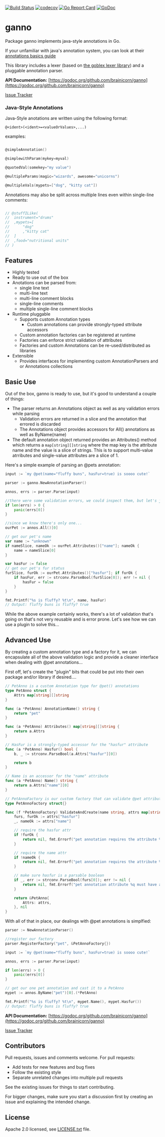 [![Build Status](https://travis-ci.org/brainicorn/ganno.svg?branch=main)](https://travis-ci.org/brainicorn/ganno)
[![codecov](https://codecov.io/gh/brainicorn/ganno/branch/main/graph/badge.svg)](https://codecov.io/gh/brainicorn/ganno)
[![Go Report Card](https://goreportcard.com/badge/github.com/brainicorn/ganno)](https://goreportcard.com/report/github.com/brainicorn/ganno)
[![GoDoc](https://godoc.org/github.com/brainicorn/ganno?status.svg)](https://godoc.org/github.com/brainicorn/ganno)

# ganno

Package ganno implements java-style annotations in Go.

If your unfamiliar with java's annotation system, you can look at their [annotations basics guide](https://docs.oracle.com/javase/tutorial/java/annotations/basics.html)

This library includes a lexer (based on [the goblex lexer library](https://github.com/brainicorn/goblex)) and a pluggable
annotation parser.

**API Documentation:** [https://godoc.org/github.com/brainicorn/ganno](https://godoc.org/github.com/brainicorn/ganno)

[Issue Tracker](https://github.com/brainicorn/ganno/issues)

### Java-Style Annotations

Java-Style anotations are written using the following format:

`@<ident>(<ident>=<valueOrValues>,...)`

examples:

```go

@simpleAnnotation()

@simplewithParam(mykey=myval)

@quotedVal(somekey="my value")

@multipleParams(magic="wizards", awesome="unicorns")

@multipleVals(mypets=["dog", "kitty cat"])

```

Annotations may also be split across multiple lines even within single-line comments:

```go

// @stuffILike(
// 	instrument="drums"
// 	,mypets=[
// 		"dog"
// 		,"kitty cat"
// 	]
// 	,food="nutritional units"
// )

```

## Features

- Highly tested
- Ready to use out of the box
- Anotations can be parsed from:
  - single line text
  - multi-line text
  - multi-line comment blocks
  - single-line comments
  - multiple single-line comment blocks
- Runtime pluggable
  - Supports custom Annotation types
    - Custom annotations can provide strongly-typed sttribute accessors
  - Custom annotation factories can be registered at runtime
  - Factories can enforce strict validation of attributes
  - Factories and custom Annotations can be re-used/distributed as libraries
- Extensible
  - Provides interfaces for implementing custom AnnotationParsers and or Annotations collections

## Basic Use

Out of the box, ganno is ready to use, but it's good to understand a couple of things:

- The parser returns an Annotations object as well as any validation errors while parsing
  - Validation errors are returned in a slice and the annotation that errored is discarded
  - The Annotations object provides accessors for All() annotations as well as ByName(name)
- The default annotation object returned provides an Attributes() method which returns a
  `map[string][]string` where the map key is the attribute name and the value is a slice of strings. This
  is to support multi-value atrributes and single-value attributes are a slice of 1.

Here's a simple example of parsing an @pets annotation:

```go
input := `my @pet(name="fluffy buns", hasFur=true) is soooo cute!`

parser := ganno.NewAnnotationParser()

annos, errs := parser.Parse(input)

//there were some validation errors, we could inspect them, but let's just panic the first one
if len(errs) > 0 {
	panic(errs[0])
}

//since we know there's only one...
ourPet := annos.All()[0]

// get our pet's name
var name := "unknown"
if nameSlice, nameOk := ourPet.Attributes()["name"]; nameOk {
	name = nameSlice[0]
}

var hasFur := false
// get our pet's fur status
furSlice, furOk := ourPet.Attributes()["hasfur"]; if furOk {
	if hasFur, err := strconv.ParseBool(furSlice[0]); err != nil {
		hasFur = false
	}
}

fmt.Printf("%s is fluffy? %t\n", name, hasFur)
// Output: fluffy buns is fluffy? true

```

While the above example certainly works, there's a lot of validation that's going on that's not very
reusable and is error prone. Let's see how we can use a plugin to solve this...

## Advanced Use

By creating a custom annotation type and a factory for it, we can encapsulate all of the above validation
logic and provide a cleaner interface when dealing with @pet annotations...

First off, let's create the "plugin" bits that could be put into their own package and/or library if
desired....

```go
// PetAnno is a custom Annotation type for @pet() annotations
type PetAnno struct {
	Attrs map[string][]string
}

func (a *PetAnno) AnnotationName() string {
	return "pet"
}

func (a *PetAnno) Attributes() map[string][]string {
	return a.Attrs
}

// HasFur is a strongly-typed accessor for the "hasfur" attribute
func (a *PetAnno) Hasfur() bool {
	b, _ := strconv.ParseBool(a.Attrs["hasfur"][0])

	return b
}

// Name is an accessor for the "name" attribute
func (a *PetAnno) Name() string {
	return a.Attrs["name"][0]
}

// PetAnnoFactory is our custom factory that can validate @pet attributes and return new PetAnnos
type PetAnnoFactory struct{}

func (f *PetAnnoFactory) ValidateAndCreate(name string, attrs map[string][]string) (Annotation, error) {
	furs, furOk := attrs["hasfur"]
	_, nameOk := attrs["name"]

	// require the hasfur attr
	if !furOk {
		return nil, fmt.Errorf("pet annotation requires the attribute %q", "hasfur")
	}

	// require the name attr
	if !nameOk {
		return nil, fmt.Errorf("pet annotation requires the attribute %q", "name")
	}

	// make sure hasfur is a parsable boolean
	if _, err := strconv.ParseBool(furs[0]); err != nil {
		return nil, fmt.Errorf("pet annotation attribute %q must have a boolean value", "hasfur")
	}

	return &PetAnno{
		Attrs: attrs,
	}, nil
}
```

With all of that in place, our dealings with @pet annotations is simplfied:

```go
parser := NewAnnotationParser()

//register our factory
parser.RegisterFactory("pet", &PetAnnoFactory{})

input := `my @pet(name="fluffy buns", hasFur=true) is soooo cute!`

annos, errs := parser.Parse(input)

if len(errs) > 0 {
	panic(errs[0])
}

// get our one pet annotation and cast it to a PetAnno
mypet := annos.ByName("pet")[0].(*PetAnno)

fmt.Printf("%s is fluffy? %t\n", mypet.Name(), mypet.Hasfur())
// Output: fluffy buns is fluffy? true
```

**API Documentation:** [https://godoc.org/github.com/brainicorn/ganno](https://godoc.org/github.com/brainicorn/ganno)

[Issue Tracker](https://github.com/brainicorn/ganno/issues)

## Contributors

Pull requests, issues and comments welcome. For pull requests:

- Add tests for new features and bug fixes
- Follow the existing style
- Separate unrelated changes into multiple pull requests

See the existing issues for things to start contributing.

For bigger changes, make sure you start a discussion first by creating
an issue and explaining the intended change.

## License

Apache 2.0 licensed, see [LICENSE.txt](LICENSE.txt) file.
